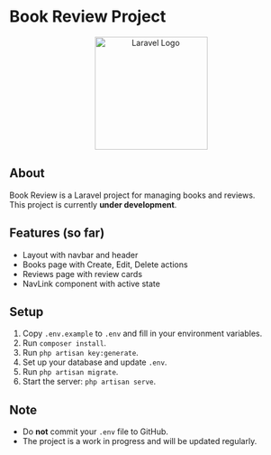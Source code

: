 # Book Review Project

<p align="center"><a href="https://laravel.com" target="_blank"><img src="https://raw.githubusercontent.com/laravel/art/master/logo-lockup/5%20SVG/2%20CMYK/1%20Full%20Color/laravel-logolockup-cmyk-red.svg" width="200" alt="Laravel Logo"></a></p>

## About

Book Review is a Laravel project for managing books and reviews.  
This project is currently **under development**.

## Features (so far)
- Layout with navbar and header
- Books page with Create, Edit, Delete actions
- Reviews page with review cards
- NavLink component with active state

## Setup
1. Copy `.env.example` to `.env` and fill in your environment variables.
2. Run `composer install`.
3. Run `php artisan key:generate`.
4. Set up your database and update `.env`.
5. Run `php artisan migrate`.
6. Start the server: `php artisan serve`.

## Note
- Do **not** commit your `.env` file to GitHub.
- The project is a work in progress and will be updated regularly.
